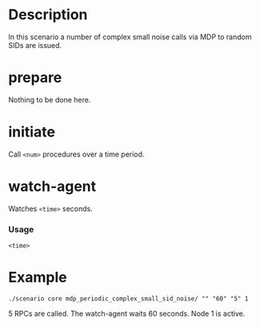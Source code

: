# Description
In this scenario a number of complex small noise calls via MDP to random SIDs are issued.

# prepare
Nothing to be done here.

# initiate
Call `<num>` procedures over a time period.

# watch-agent
Watches `<time>` seconds.

### Usage
```
<time>
```

# Example
```
./scenario core mdp_periodic_complex_small_sid_noise/ "" "60" "5" 1
```

5 RPCs are called. The watch-agent waits 60 seconds. Node 1 is active.
